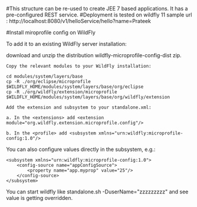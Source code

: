 #This structure can be re-used to create JEE 7 based applications. It has a pre-configured REST service.
#Deployment is tested on wildfly 11
sample url : http://localhost:8080/v1/helloService/hello?name=Prateek

#Install miroprofile config on WildFly

To add it to an existing WildFly server installation:

 download and unzip the distribution wildfly-microprofile-config-dist zip.

    Copy the relevant modules to your WildFly installation:

    cd modules/system/layers/base
    cp -R ./org/eclipse/microprofile $WILDFLY_HOME/modules/system/layers/base/org/eclipse
    cp -R ./org/wildfly/extension/microprofile $WILDFLY_HOME/modules/system/layers/base/org/wildfly/extension

    Add the extension and subsystem to your standalone.xml:

    a. In the <extensions> add <extension module="org.wildfly.extension.microprofile.config"/>

    b. In the <profile> add <subsystem xmlns="urn:wildfly:microprofile-config:1.0"/>

You can also configure values directly in the subsystem, e.g.:

    <subsystem xmlns="urn:wildfly:microprofile-config:1.0">
        <config-source name="appConfigSource">
            <property name="app.myprop" value="25"/>
        </config-source>
    </subsystem>
    
  You can start wildfly like standalone.sh -DuserName="zzzzzzzzz" and see value is getting overridden.  